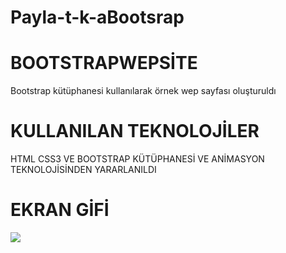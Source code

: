 # Payla-t-k-aBootsrap

<h1>BOOTSTRAPWEPSİTE</h1>

Bootstrap kütüphanesi kullanılarak örnek wep sayfası oluşturuldı

<h1>KULLANILAN TEKNOLOJİLER</h1>

HTML CSS3 VE BOOTSTRAP KÜTÜPHANESİ VE ANİMASYON TEKNOLOJİSİNDEN YARARLANILDI

<h1>EKRAN GİFİ</h1>

<img src="/img/paylaştıkça.gif">
